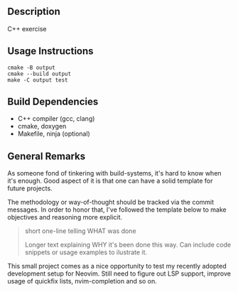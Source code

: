 Description
-----------

C++ exercise

Usage Instructions
------------------

    cmake -B output
    cmake --build output
    make -C output test

Build Dependencies
------------------

- C++ compiler (gcc, clang)
- cmake, doxygen
- Makefile, ninja (optional)

General Remarks
---------------

As someone fond of tinkering with build-systems, it's hard to know when it's
enough. Good aspect of it is that one can have a solid template for future
projects.

The methodology or way-of-thought should be tracked via the commit messages. In
order to honor that, I've followed the template below to make objectives and
reasoning more explicit.

> short one-line telling WHAT was done
> 
> Longer text explaining WHY it's been done this way.
> Can include code snippets or usage examples to ilustrate it.

This small project comes as a nice opportunity to test my recently adopted
development setup for Neovim. Still need to figure out LSP support, improve
usage of quickfix lists, nvim-completion and so on.
